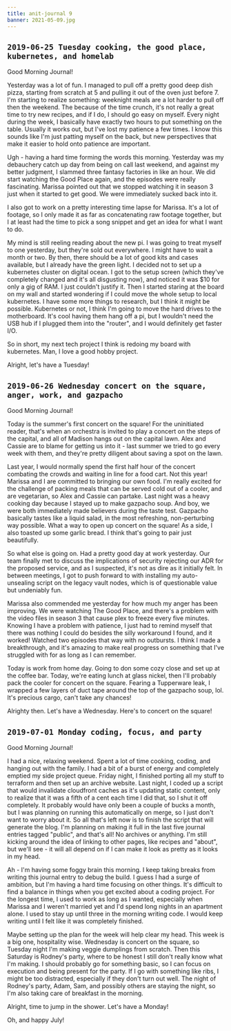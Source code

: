 ```yaml
---
title: anit-journal 9
banner: 2021-05-09.jpg
---
```


## `2019-06-25 Tuesday cooking, the good place, kubernetes, and homelab`

Good Morning Journal!

Yesterday was a lot of fun.  I managed to pull off a pretty good deep
dish pizza, starting from scratch at 5 and pulling it out of the oven
just before 7.  I'm starting to realize something: weeknight meals are
a lot harder to pull off then the weekend.  The because of the time
crunch, it's not really a great time to try new recipes, and if I do,
I should go easy on myself.  Every night during the week, I basically
have exactly two hours to put something on the table.  Usually it
works out, but I've lost my patience a few times.  I know this sounds
like I'm just patting myself on the back, but new perspectives that
make it easier to hold onto patience are important.

Ugh - having a hard time forming the words this morning.  Yesterday
was my debauchery catch up day from being on call last weekend, and
against my better judgment, I slammed three fantasy factories in like
an hour.  We did start watching the Good Place again, and the episodes
were really fascinating.  Marissa pointed out that we stopped watching
it in season 3 just when it started to get good.  We were immediately
sucked back into it.

I also got to work on a pretty interesting time lapse for Marissa.
It's a lot of footage, so I only made it as far as concatenating raw
footage together, but I at least had the time to pick a song snippet
and get an idea for what I want to do.

My mind is still reeling reading about the new pi.  I was going to
treat myself to one yesterday, but they're sold out everywhere.  I
might have to wait a month or two.  By then, there should be a lot of
good kits and cases available, but I already have the green light.  I
decided not to set up a kubernetes cluster on digital ocean. I got to
the setup screen (which they've completely changed and it's all
disgusting now), and noticed it was $10 for only a gig of RAM.  I just
couldn't justify it.  Then I started staring at the board on my wall
and started wondering if I could move the whole setup to local
kubernetes.  I have some more things to research, but I think it might
be possible.  Kubernetes or not, I think I'm going to move the hard
drives to the motherboard.  It's cool having them hang off a pi, but I
wouldn't need the USB hub if I plugged them into the "router", and I
would definitely get faster I/O.

So in short, my next tech project I think is redoing my board with
kubernetes.  Man, I love a good hobby project.

Alright, let's have a Tuesday!

## `2019-06-26 Wednesday concert on the square, anger, work, and gazpacho`

Good Morning Journal!

Today is the summer's first concert on the square!  For the
uninitiated reader, that's when an orchestra is invited to play a
concert on the steps of the capital, and all of Madison hangs out on
the capital lawn.  Alex and Cassie are to blame for getting us into
it - last summer we tried to go every week with them, and they're
pretty diligent about saving a spot on the lawn.

Last year, I would normally spend the first half hour of the concert
combating the crowds and waiting in line for a food cart.  Not this
year!  Marissa and I are committed to bringing our own food.  I'm
really excited for the challenge of packing meals that can be served
cold out of a cooler, and are vegetarian, so Alex and Cassie can
partake.  Last night was a heavy cooking day because I stayed up to
make gazpacho soup.  And boy, we were both immediately made believers
during the taste test.  Gazpacho basically tastes like a liquid salad,
in the most refreshing, non-perturbing way possible.  What a way to
open up concert on the square!  As a side, I also toasted up some
garlic bread.  I think that's going to pair just beautifully.

So what else is going on.  Had a pretty good day at work yesterday.
Our team finally met to discuss the implications of security rejecting
our ADR for the proposed service, and as I suspected, it's not as dire
as it initially felt.  In between meetings, I got to push forward to
with installing my auto-unsealing script on the legacy vault nodes,
which is of questionable value but undeniably fun.

Marissa also commended me yesterday for how much my anger has been
improving.  We were watching The Good Place, and there's a problem
with the video files in season 3 that cause plex to freeze every five
minutes.  Knowing I have a problem with patience, I just had to remind
myself that there was nothing I could do besides the silly workaround
I found, and it worked!  Watched two episodes that way with no
outbursts.  I think I made a breakthrough, and it's amazing to make
real progress on something that I've struggled with for as long as I
can remember.

Today is work from home day.  Going to don some cozy close and set up
at the coffee bar.  Today, we're eating lunch at glass nickel, then
I'll probably pack the cooler for concert on the square.  Fearing a
Tupperware leak, I wrapped a few layers of duct tape around the top of
the gazpacho soup, lol.  It's precious cargo, can't take any chances!

Alrighty then.  Let's have a Wednesday.  Here's to concert on the
square!

## `2019-07-01 Monday coding, focus, and party`

Good Morning Journal!

I had a nice, relaxing weekend.  Spent a lot of time cooking, coding,
and hanging out with the family.  I had a bit of a burst of energy and
completely emptied my side project queue.  Friday night, I finished
porting all my stuff to terraform and then set up an archive website.
Last night, I coded up a script that would invalidate cloudfront
caches as it's updating static content, only to realize that it was a
fifth of a cent each time I did that, so I shut it off completely.  It
probably would have only been a couple of bucks a month, but I was
planning on running this automatically on merge, so I just don't want
to worry about it.  So all that's left now is to finish the script
that will generate the blog.  I'm planning on making it full in the
last five journal entries tagged "public", and that's all!  No
archives or anything.  I'm still kicking around the idea of linking to
other pages, like recipes and "about", but we'll see - it will all
depend on if I can make it look as pretty as it looks in my head.

Ah - I'm having some foggy brain this morning.  I keep taking breaks
from writing this journal entry to debug the build.  I guess I had a
surge of ambition, but I'm having a hard time focusing on other
things.  It's difficult to find a balance in things when you get
excited about a coding project.  For the longest time, I used to work
as long as I wanted, especially when Marissa and I weren't married yet
and I'd spend long nights in an apartment alone.  I used to stay up
until three in the morning writing code.  I would keep writing until I
felt like it was completely finished.

Maybe setting up the plan for the week will help clear my head.  This
week is a big one, hospitality wise.  Wednesday is concert on the
square, so Tuesday night I'm making veggie dumplings from scratch.
Then this Saturday is Rodney's party, where to be honest I still don't
really know what I'm making.  I should probably go for something
basic, so I can focus on execution and being present for the party.
If I go with something like ribs, I might be too distracted,
especially if they don't turn out well.  The night of Rodney's party,
Adam, Sam, and possibly others are staying the night, so I'm also
taking care of breakfast in the morning.

Alright, time to jump in the shower.  Let's have a Monday!

Oh, and happy July!
